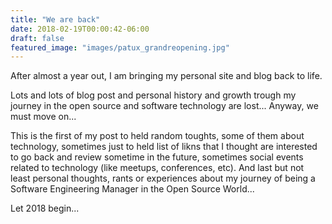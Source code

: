 ```yaml
---
title: "We are back"
date: 2018-02-19T00:00:42-06:00
draft: false 
featured_image: "images/patux_grandreopening.jpg"
---
```

After almost a year out, I am bringing my personal site and blog back to life. 

Lots and lots of blog post and personal history and growth trough my journey in the open source and software technology are lost... 
Anyway, we must move on...

This is the first of my post to held random toughts, some of them about technology, sometimes just to held list of likns that I thought are interested to go back and review sometime in the future, sometimes social events related to technology (like meetups, conferences, etc). And last but not least personal thoughts, rants or experiences about my journey of being a Software Engineering Manager in the Open Source World... 

Let 2018 begin...
